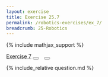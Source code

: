 ```yaml
---
layout: exercise
title: Exercise 25.7
permalink: /robotics-exercises/ex_7/
breadcrumb: 25-Robotics
---
```


{% include mathjax_support %}
<div class="card">
<div class="card-header p-2">
<a href='#' class="p-2">Exercise 7</a>
<button type="button" class="btn btn-dark float-right" title="Solve this Exercise" onclick="solve('ex24.7');" href="#"><i id="ex24.7" class="fas fa-pen" style="color:white"></i></button>
<a class="edit_question" href="#"><button type="button" class="btn btn-dark float-right" title="Edit this Question"  style="margin-left:10px; margin-right:10px;" onclick="edit('ex24.7');" href="#"><i id="ex24.7" class="far fa-edit" style="color:white"></i></button></a>
</div>
<div class="card-body">
<p class="card-text">{% include_relative question.md %}</p>
</div>
</div>
<br>
